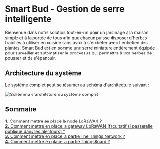 # Smart Bud - Gestion de serre intelligente

Bienvenue dans notre solution tout-en-un pour un jardinage à la maison simple et à la portée de tous afin que chacun puisse disposer d'herbes fraiches à utiliser en cuisine sans avoir à s'embêter avec l'entretien des plantes. Smart Bud est en somme une serre miniature entièrement équipée pour surveiller et automatiser le processus qui permettra à vos herbes de pousser et de s'épanouir.

## Architecture du système

Le système complet peut se résumer au schéma d'architecture suivant :  

![Schémma d'architeture du système complet](./images/Schéma%20architecture.jpg)  

## Sommaire

[**1.** Comment mettre en place le node LoRaWAN ?](./node-lorawan/README.md)  
[**2.** Comment mettre en place la gateway LoRaWAN (facultatif si passerelle publique dans les alentours) ?](./gateway-lorawan/README.md)  
[**3.** Comment mettre en place la partie The Things Network ?](./the-things-network/README.md)  
[**4.** Comment mettre en place la partie ThingsBoard ?](./thingsboard/README.md)  
